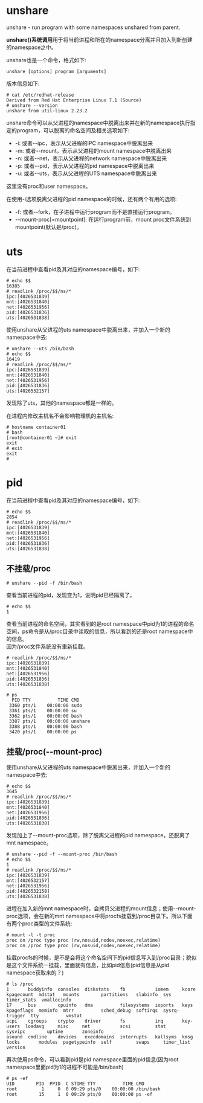 # unshare
unshare - run program with some namespaces unshared from parent.

**unshare()系统调用**用于将当前进程和所在的namespace分离并且加入到新创建的namespace之中。

unshare也是一个命令，格式如下:  

```
unshare [options] program [arguments]
```

版本信息如下:  

```
# cat /etc/redhat-release
Derived from Red Hat Enterprise Linux 7.1 (Source)
# unshare --version
unshare from util-linux 2.23.2
```

unshare命令可以从父进程的namespace中脱离出来并在新的namespace执行指定的program，可以脱离的命名空间及相关选项如下:  

* -i: 或者--ipc，表示从父进程的IPC namespace中脱离出来
* -m: 或者--mount，表示从父进程的mount namespace中脱离出来
* -n: 或者--net，表示从父进程的network namespace中脱离出来
* -p: 或者--pid，表示从父进程的pid namespace中脱离出来
* -u: 或者--uts，表示从父进程的UTS namespace中脱离出来

这里没有proc和user namespace。  


在使用-i选项脱离父进程的pid namespace的时候，还有两个有用的选项:  

* -f: 或者--fork，在子进程中运行program而不是直接运行program。
* --mount-proc[=mountpoint]: 在运行program前，mount proc文件系统到mountpoint(默认是/proc)。



# uts
在当前进程中查看pid及其对应的namespace编号，如下:  

```
# echo $$
16385
# readlink /proc/$$/ns/*
ipc:[4026531839]
mnt:[4026531840]
net:[4026531956]
pid:[4026531836]
uts:[4026531838]
```

使用unshare从父进程的uts namespace中脱离出来，并加入一个新的namespace中去:  

```
# unshare --uts /bin/bash
# echo $$
16419
# readlink /proc/$$/ns/*
ipc:[4026531839]
mnt:[4026531840]
net:[4026531956]
pid:[4026531836]
uts:[4026532157]
```

发现除了uts，其他的namespace都是一样的。  


在进程内修改主机名不会影响物理机的主机名:  

```
# hostname container01
# bash
[root@container01 ~]# exit
exit
# exit
exit
#
```


# pid
在当前进程中查看pid及其对应的namespace编号，如下: 

```
# echo $$
2854
# readlink /proc/$$/ns/*
ipc:[4026531839]
mnt:[4026531840]
net:[4026531956]
pid:[4026531836]
uts:[4026531838]
```


## 不挂载/proc
```
# unshare --pid -f /bin/bash
```

查看当前进程的pid，发现变为1，说明pid已经隔离了。

```
# echo $$
1
```

查看当前进程的命名空间，其实看到的是root namespace中pid为1的进程的命名空间，ps命令是从/proc目录中读取的信息，所以看到的还是root namespace中的信息。  
因为/proc文件系统没有重新挂载。  

```
# readlink /proc/$$/ns/*
ipc:[4026531839]
mnt:[4026531840]
net:[4026531956]
pid:[4026531836]
uts:[4026531838]

# ps
  PID TTY          TIME CMD
 3360 pts/1    00:00:00 sudo
 3361 pts/1    00:00:00 su
 3362 pts/1    00:00:00 bash
 3387 pts/1    00:00:00 unshare
 3388 pts/1    00:00:00 bash
 3420 pts/1    00:00:00 ps
```




## 挂载/proc(--mount-proc)
使用unshare从父进程的uts namespace中脱离出来，并加入一个新的namespace中去:  

```
# echo $$
3645
# readlink /proc/$$/ns/*
ipc:[4026531839]
mnt:[4026531840]
net:[4026531956]
pid:[4026531836]
uts:[4026531838]
```

发现加上了--mount-proc选项，除了脱离父进程的pid namespace，还脱离了mnt namespace。

```
# unshare --pid -f --mount-proc /bin/bash
# echo $$
1
# readlink /proc/$$/ns/*
ipc:[4026531839]
mnt:[4026532157]
net:[4026531956]
pid:[4026532158]
uts:[4026531838]

```

进程在加入新的mnt namespace时，会拷贝父进程的mount信息；使用--mount-proc选项，会在新的mnt namespace中将procfs挂载到/proc目录下。所以下面有两个proc类型的文件系统:  

```
# mount -l -t proc
proc on /proc type proc (rw,nosuid,nodev,noexec,relatime)
proc on /proc type proc (rw,nosuid,nodev,noexec,relatime)
```

挂载procfs的时候，是不是会将这个命名空间下的pid信息写入到/proc目录；貌似是这个文件系统一挂载，里面就有信息，比如pid信息(pid信息是从pid namespace获取来的？)

```
# ls /proc
1       buddyinfo  consoles  diskstats    fb           iomem     kcore      kpagecount  mdstat   mounts        partitions   slabinfo  sys            timer_stats  vmallocinfo
17      bus        cpuinfo   dma          filesystems  ioports   keys       kpageflags  meminfo  mtrr          sched_debug  softirqs  sysrq-trigger  tty          vmstat
acpi    cgroups    crypto    driver       fs           irq       key-users  loadavg     misc     net           scsi         stat      sysvipc        uptime       zoneinfo
asound  cmdline    devices   execdomains  interrupts   kallsyms  kmsg       locks       modules  pagetypeinfo  self         swaps     timer_list     version
```

再次使用ps命令，可以看到pid是pid namespace里面的pid信息(因为root namespace里面pid为1的进程不可能是/bin/bash)

```
# ps -ef
UID        PID  PPID  C STIME TTY          TIME CMD
root         1     0  0 09:29 pts/0    00:00:00 /bin/bash
root        15     1  0 09:29 pts/0    00:00:00 ps -ef
```

